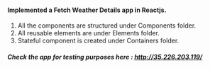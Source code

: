 #### Implemented a Fetch Weather Details app in Reactjs.
1. All the components are structured under Components folder.
2. All reusable elements are under Elements folder.
3. Stateful component is created under Containers folder.

##### Check the app for testing purposes here : http://35.226.203.119/
